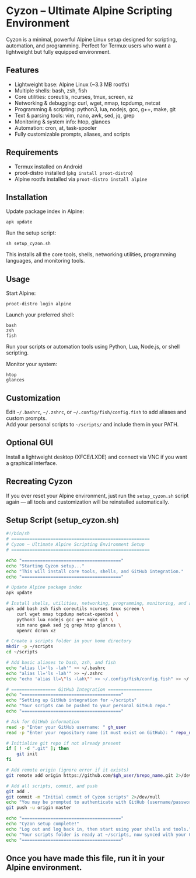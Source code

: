 # Cyzon – Ultimate Alpine Scripting Environment

Cyzon is a minimal, powerful Alpine Linux setup designed for scripting, automation, and programming. Perfect for Termux users who want a lightweight but fully equipped environment.

## Features

- Lightweight base: Alpine Linux (~3.3 MB rootfs)  
- Multiple shells: bash, zsh, fish  
- Core utilities: coreutils, ncurses, tmux, screen, xz  
- Networking & debugging: curl, wget, nmap, tcpdump, netcat  
- Programming & scripting: python3, lua, nodejs, gcc, g++, make, git  
- Text & parsing tools: vim, nano, awk, sed, jq, grep  
- Monitoring & system info: htop, glances  
- Automation: cron, at, task-spooler  
- Fully customizable prompts, aliases, and scripts  

## Requirements

- Termux installed on Android  
- proot-distro installed (`pkg install proot-distro`)  
- Alpine rootfs installed via `proot-distro install alpine`  

## Installation

Update package index in Alpine:

```
apk update
```

Run the setup script:

```
sh setup_cyzon.sh
```

This installs all the core tools, shells, networking utilities, programming languages, and monitoring tools.

## Usage

Start Alpine:

```
proot-distro login alpine
```

Launch your preferred shell:

```
bash
zsh
fish
```

Run your scripts or automation tools using Python, Lua, Node.js, or shell scripting.  

Monitor your system:

```
htop
glances
```

## Customization

Edit `~/.bashrc`, `~/.zshrc`, or `~/.config/fish/config.fish` to add aliases and custom prompts.  
Add your personal scripts to `~/scripts/` and include them in your PATH.

## Optional GUI

Install a lightweight desktop (XFCE/LXDE) and connect via VNC if you want a graphical interface.

## Recreating Cyzon

If you ever reset your Alpine environment, just run the `setup_cyzon.sh` script again — all tools and customization will be reinstalled automatically.

## Setup Script (setup_cyzon.sh)

```sh
#!/bin/sh
# =====================================================
# Cyzon – Ultimate Alpine Scripting Environment Setup
# =====================================================

echo "======================================"
echo "Starting Cyzon setup..."
echo "This will install core tools, shells, and GitHub integration."
echo "======================================"

# Update Alpine package index
apk update

# Install shells, utilities, networking, programming, monitoring, and automation tools
apk add bash zsh fish coreutils ncurses tmux screen \
    curl wget nmap tcpdump netcat-openbsd \
    python3 lua nodejs gcc g++ make git \
    vim nano gawk sed jq grep htop glances \
    openrc dcron xz

# Create a scripts folder in your home directory
mkdir -p ~/scripts
cd ~/scripts

# Add basic aliases to bash, zsh, and fish
echo "alias ll='ls -lah'" >> ~/.bashrc
echo "alias ll='ls -lah'" >> ~/.zshrc
echo "echo 'alias ll=\"ls -lah\"' >> ~/.config/fish/config.fish" >> ~/.config/fish/config.fish

# ================= GitHub Integration =================
echo "======================================"
echo "Setting up GitHub integration for ~/scripts"
echo "Your scripts can be pushed to your personal GitHub repo."
echo "======================================"

# Ask for GitHub information
read -p "Enter your GitHub username: " gh_user
read -p "Enter your repository name (it must exist on GitHub): " repo_name

# Initialize git repo if not already present
if [ ! -d ".git" ]; then
    git init
fi

# Add remote origin (ignore error if it exists)
git remote add origin https://github.com/$gh_user/$repo_name.git 2>/dev/null

# Add all scripts, commit, and push
git add .
git commit -m "Initial commit of Cyzon scripts" 2>/dev/null
echo "You may be prompted to authenticate with GitHub (username/password or token)."
git push -u origin master

echo "======================================"
echo "Cyzon setup complete!"
echo "Log out and log back in, then start using your shells and tools."
echo "Your scripts folder is ready at ~/scripts, now synced with your GitHub repo."
echo "======================================"

```

## Once you have made this file, run it in your Alpine environment.
